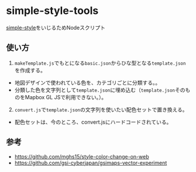 # simple-style-tools
[simple-style](https://github.com/mghs15/simple-style)をいじるためNodeスクリプト



## 使い方
1. `makeTemplate.js`でもとになる`basic.json`からひな型となる`template.json`を作成する。
  * 地図デザインで使われている色を、カテゴリごとに分類する。。
  * 分類した色を文字列として`template.json`に埋め込む（`template.json`そのものをMapbox GL JSで利用できない。）。
2. `convert.js`で`template.json`の文字列を使いたい配色セットで置き換える。
  * 配色セットは、今のところ、convert.jsにハードコードされている。

## 参考
* https://github.com/mghs15/style-color-change-on-web
* https://github.com/gsi-cyberjapan/gsimaps-vector-experiment
